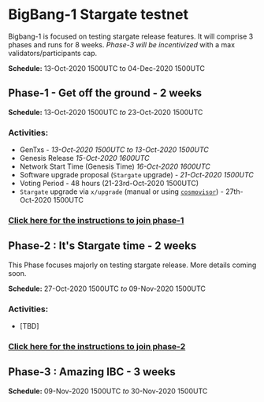 # BigBang-1 Stargate testnet

Bigbang-1 is focused on testing stargate release features. It will comprise 3 phases and runs for 8 weeks. _Phase-3 will be incentivized_ with a max validators/participants cap.

**Schedule:** 13-Oct-2020 1500UTC to 04-Dec-2020 1500UTC

## Phase-1 - Get off the ground - 2 weeks

**Schedule:** 13-Oct-2020 1500UTC _to_ 23-Oct-2020 1500UTC

### Activities:
- GenTxs - _13-Oct-2020 1500UTC_ *to* _13-Oct-2020 1500UTC_
- Genesis Release _15-Oct-2020 1600UTC_
- Network Start Time (Genesis Time) _16-Oct-2020 1600UTC_
- Software upgrade proposal (`Stargate` upgrade) - _21-Oct-2020 1500UTC_
- Voting Period - 48 hours (21-23rd-Oct-2020 1500UTC) 
- `Stargate` upgrade via `x/upgrade` (manual or using [`cosmovisor`](https://github.com/cosmos/cosmos-sdk/tree/master/cosmovisor)) - 27th-Oct-2020 1500UTC

### [Click here for the instructions to join phase-1](./phase-1/)

## Phase-2 : It's Stargate time - 2 weeks
This Phase focuses majorly on testing stargate release. More details coming soon.

**Schedule:** 27-Oct-2020 1500UTC _to_ 09-Nov-2020 1500UTC

### Activities:
- [TBD]

### [Click here for the instructions to join phase-2](./phase-2/)

## Phase-3 : Amazing IBC - 3 weeks

**Schedule:** 09-Nov-2020 1500UTC _to_ 30-Nov-2020 1500UTC
